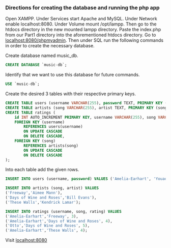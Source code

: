 ### Directions for creating the database and running the php app

Open XAMPP. Under Services start Apache and MySQL. Under Network enable localhost:8080. Under Volume mount /opt/lampp. Then go to the htdocs directory in the new mounted lampp directory. Paste the index.php from our Part1 directory into the aforementioned htdocs directory. Go to [localhost:8080/phpmyadmin](http://localhost:8080/phpmyadmin/). Then under SQL run the following commands in order to create the necessary database.

Create database named music_db.

```sql
CREATE DATABASE `music-db`;
```

Identify that we want to use this database for future commands.

```sql
USE `music-db`;
```

Create the desired 3 tables with their respective primary keys.

```sql
CREATE TABLE users (username VARCHAR(255), password TEXT, PRIMARY KEY (username));
CREATE TABLE artists (song VARCHAR(255), artist TEXT, PRIMARY KEY (song));
CREATE TABLE ratings (
    id INT AUTO_INCREMENT PRIMARY KEY, username VARCHAR(255), song VARCHAR(255), rating INT,
    FOREIGN KEY (username)
    	REFERENCES users(username)
    	ON UPDATE CASCADE
    	ON DELETE CASCADE,
    FOREIGN KEY (song)
    	REFERENCES artists(song)
    	ON UPDATE CASCADE
    	ON DELETE CASCADE
);
```

Into each table add the given rows.

```sql
INSERT INTO users (username, password) VALUES ('Amelia-Earhart', 'Youaom139&yu7'), ('Otto', 'StarWars2\*');

INSERT INTO artists (song, artist) VALUES
('Freeway','Aimee Mann'),
('Days of Wine and Roses','Bill Evans'),
('These Walls','Kendrick Lamar');

INSERT INTO ratings (username, song, rating) VALUES
('Amelia-Earhart','Freeway', 3),
('Amelia-Earhart','Days of Wine and Roses', 4),
('Otto','Days of Wine and Roses', 5),
('Amelia-Earhart','These Walls', 4);
```

Visit [localhost:8080](http://localhost:8080)
